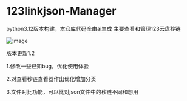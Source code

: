 # 123linkjson-Manager
python3.12版本构建，本仓库代码全由ai生成
主要查看和管理123云盘秒链


![image](https://github.com/user-attachments/assets/0543befb-d6c4-409d-8c30-50c192680098)

版本更新1.2

1.修改一些已知bug，优化使用体验

2.对查看秒链查看器作出优化增加分页

3.文件对比功能，可以比对json文件中的秒链不同和想用
